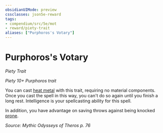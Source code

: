 ```yaml
---
obsidianUIMode: preview
cssclasses: json5e-reward
tags:
- compendium/src/5e/mot
- reward/piety-trait
aliases: ["Purphoros's Votary"]
---
```

# Purphoros's Votary
*Piety Trait*  

*Piety 10+ Purphoros trait*

You can cast [heat metal](compendium/spells/heat-metal.md) with this trait, requiring no material components. Once you cast the spell in this way, you can't do so again until you finish a long rest. Intelligence is your spellcasting ability for this spell.

In addition, you have advantage on saving throws against being knocked [prone](rules/conditions.md#prone).

*Source: Mythic Odysseys of Theros p. 76*